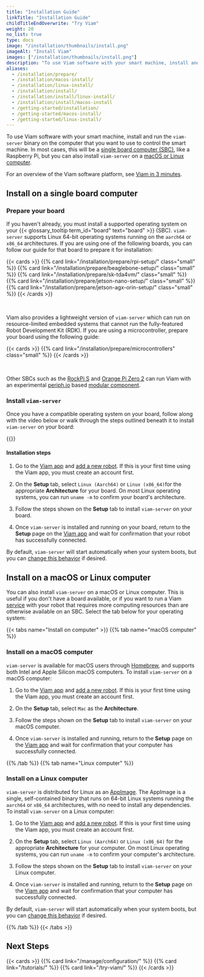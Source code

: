 ```yaml
---
title: "Installation Guide"
linkTitle: "Installation Guide"
childTitleEndOverwrite: "Try Viam"
weight: 20
no_list: true
type: docs
image: "/installation/thumbnails/install.png"
imageAlt: "Install Viam"
images: ["/installation/thumbnails/install.png"]
description: "To use Viam software with your smart machine, install and run the viam-server binary on the computer that you want to use to control the smart machine."
aliases:
  - /installation/prepare/
  - /installation/macos-install/
  - /installation/linux-install/
  - /installation/install/
  - /installation/install/linux-install/
  - /installation/install/macos-install
  - /getting-started/installation/
  - /getting-started/macos-install/
  - /getting-started/linux-install/
---
```


To use Viam software with your smart machine, install and run the `viam-server` binary on the computer that you want to use to control the smart machine.
In most cases, this will be a [single board computer (SBC)](#install-on-a-single-board-computer), like a Raspberry Pi, but you can also install `viam-server` on a [macOS or Linux computer](#install-on-a-macos-or-linux-computer).

For an overview of the Viam software platform, see [Viam in 3 minutes](/viam/).

## Install on a single board computer

### Prepare your board

If you haven't already, you must install a supported operating system on your {{< glossary_tooltip term_id="board" text="board" >}} (SBC).
`viam-server` supports Linux 64-bit operating systems running on the `aarch64` or `x86_64` architectures.
If you are using one of the following boards, you can follow our guide for that board to prepare it for installation:

{{< cards >}}
{{% card link="/installation/prepare/rpi-setup/" class="small" %}}
{{% card link="/installation/prepare/beaglebone-setup/" class="small" %}}
{{% card link="/installation/prepare/sk-tda4vm/" class="small" %}}
{{% card link="/installation/prepare/jetson-nano-setup/" class="small" %}}
{{% card link="/installation/prepare/jetson-agx-orin-setup/" class="small" %}}
{{< /cards >}}

<br>

Viam also provides a lightweight version of `viam-server` which can run on resource-limited embedded systems that cannot run the fully-featured Robot Development Kit (RDK).
If you are using a microcontroller, prepare your board using the following guide:

{{< cards >}}
{{% card link="/installation/prepare/microcontrollers" class="small" %}}
{{< /cards >}}

<br>

Other SBCs such as the [RockPi S](https://wiki.radxa.com/RockpiS) and [Orange Pi Zero 2](https://orangepi.com/index.php?route=product/product&path=237&product_id=849) can run Viam with an experimental [periph.io](https://periph.io/) based [modular component](https://github.com/viam-labs/periph_board).

### Install `viam-server`

Once you have a compatible operating system on your board, follow along with the video below or walk through the steps outlined beneath it to install `viam-server` on your board:

{{<youtube embed_url="https://www.youtube-nocookie.com/embed/gmIW9JoWStA">}}

#### Installation steps

1. Go to the [Viam app](https://app.viam.com) and [add a new robot](/manage/fleet/robots/#add-a-new-robot).
   If this is your first time using the Viam app, you must create an account first.

1. On the **Setup** tab, select `Linux (Aarch64)` or `Linux (x86_64)`for the appropriate **Architecture** for your board.
   On most Linux operating systems, you can run `uname -m` to confirm your board's architecture.

1. Follow the steps shown on the **Setup** tab to install `viam-server` on your board.

1. Once `viam-server` is installed and running on your board, return to the **Setup** page on the [Viam app](https://app.viam.com) and wait for confirmation that your robot has successfully connected.

By default, `viam-server` will start automatically when your system boots, but you can [change this behavior](/installation/manage/) if desired.

## Install on a macOS or Linux computer

You can also install `viam-server` on a macOS or Linux computer.
This is useful if you don't have a board available, or if you want to run a Viam [service](/services/) with your robot that requires more computing resources than are otherwise available on an SBC.
Select the tab below for your operating system:

{{< tabs name="Install on computer" >}}
{{% tab name="macOS computer" %}}

### Install on a macOS computer

`viam-server` is available for macOS users through [Homebrew](https://docs.brew.sh/Installation), and supports both Intel and Apple Silicon macOS computers.
To install `viam-server` on a macOS computer:

1. Go to the [Viam app](https://app.viam.com) and [add a new robot](/manage/fleet/robots/#add-a-new-robot).
   If this is your first time using the Viam app, you must create an account first.

1. On the **Setup** tab, select `Mac` as the **Architecture**.

1. Follow the steps shown on the **Setup** tab to install `viam-server` on your macOS computer.

1. Once `viam-server` is installed and running, return to the **Setup** page on the [Viam app](https://app.viam.com) and wait for confirmation that your computer has successfully connected.

{{% /tab %}}
{{% tab name="Linux computer" %}}

### Install on a Linux computer

`viam-server` is distributed for Linux as an [AppImage](https://appimage.org/).
The AppImage is a single, self-contained binary that runs on 64-bit Linux systems running the `aarch64` or `x86_64` architectures, with no need to install any dependencies.
To install `viam-server` on a Linux computer:

1. Go to the [Viam app](https://app.viam.com) and [add a new robot](/manage/fleet/robots/#add-a-new-robot).
   If this is your first time using the Viam app, you must create an account first.

1. On the **Setup** tab, select `Linux (Aarch64)` or `Linux (x86_64)` for the appropriate **Architecture** for your computer.
   On most Linux operating systems, you can run `uname -m` to confirm your computer's architecture.

1. Follow the steps shown on the **Setup** tab to install `viam-server` on your Linux computer.

1. Once `viam-server` is installed and running, return to the **Setup** page on the [Viam app](https://app.viam.com) and wait for confirmation that your computer has successfully connected.

By default, `viam-server` will start automatically when your system boots, but you can [change this behavior](/installation/manage/) if desired.

{{% /tab %}}
{{< /tabs >}}

## Next Steps

{{< cards >}}
{{% card link="/manage/configuration/" %}}
{{% card link="/tutorials/" %}}
{{% card link="/try-viam/" %}}
{{< /cards >}}
